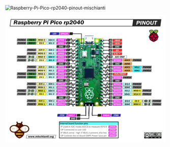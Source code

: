 ![Raspberry-Pi-Pico-rp2040-pinout-mischianti](https://github.com/qqqlab/test/assets/46283638/84ac2889-d3a0-4652-9d9e-c74ef88e7255)

![Raspberry-Pi-Pico-rp2040-pinout-mischianti](Raspberry-Pi-Pico-rp2040-pinout-mischianti.png)
